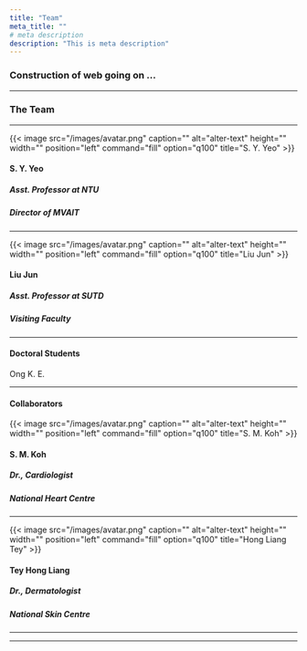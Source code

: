 ```yaml
---
title: "Team"
meta_title: ""
# meta description
description: "This is meta description"
---
```



### Construction of web going on ...
---


### The Team 

---
{{< image src="/images/avatar.png" caption="" alt="alter-text" height="" width="" position="left" command="fill" option="q100" title="S. Y. Yeo" >}}
#### S. Y. Yeo
##### Asst. Professor at NTU
##### Director of MVAIT

---

{{< image src="/images/avatar.png" caption="" alt="alter-text" height="" width="" position="left" command="fill" option="q100" title="Liu Jun" >}}
#### Liu Jun
##### Asst. Professor at SUTD
##### Visiting Faculty 


---


#### Doctoral Students
Ong K. E. 



---

#### Collaborators

{{< image src="/images/avatar.png" caption="" alt="alter-text" height="" width="" position="left" command="fill" option="q100" title="S. M. Koh" >}}
#### S. M. Koh
##### Dr., Cardiologist
##### National Heart Centre

---


{{< image src="/images/avatar.png" caption="" alt="alter-text" height="" width="" position="left" command="fill" option="q100" title="Hong Liang Tey" >}}
#### Tey Hong Liang
##### Dr., Dermatologist 
##### National Skin Centre

---


<!---
{{< image src="/images/avatar.png" caption="" alt="alter-text" height="" width="" position="left" command="fill" option="q100" title="H. L. Leo" >}}
#### H. L. Leo
##### Assoc. Professor
##### 
--->
___

